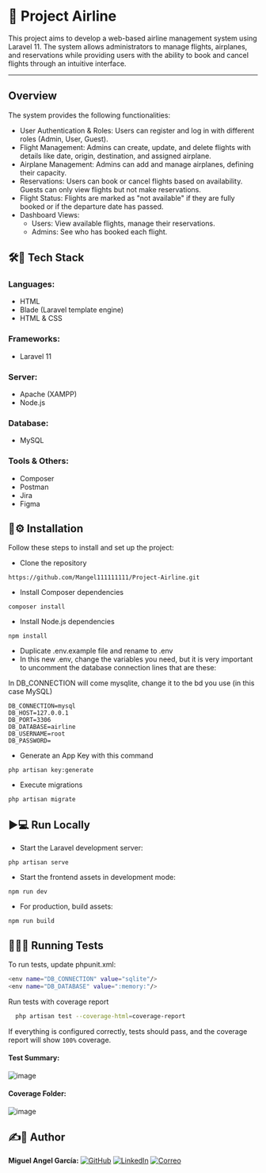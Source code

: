 # 🛫 Project Airline

This project aims to develop a web-based airline management system using Laravel 11. The system allows administrators to manage flights, airplanes, and reservations while providing users with the ability to book and cancel flights through an intuitive interface.

---
## Overview

The system provides the following functionalities:

- User Authentication & Roles: Users can register and log in with different roles (Admin, User, Guest).
- Flight Management: Admins can create, update, and delete flights with details like date, origin, destination, and assigned airplane.
- Airplane Management: Admins can add and manage airplanes, defining their capacity.
- Reservations: Users can book or cancel flights based on availability. Guests can only view flights but not make reservations.
- Flight Status: Flights are marked as "not available" if they are fully booked or if the departure date has passed.
- Dashboard Views:
  - Users: View available flights, manage their reservations.
  - Admins: See who has booked each flight.

## 🛠️🚀 Tech Stack
### **Languages**:
- HTML
- Blade (Laravel template engine)
- HTML & CSS

### **Frameworks**:
- Laravel 11

### **Server**:
- Apache (XAMPP)
- Node.js

### **Database**:
- MySQL

### **Tools & Others**:
- Composer
- Postman
- Jira
- Figma

## 🔧⚙️ Installation

Follow these steps to install and set up the project:

- Clone the repository

```
https://github.com/Mangel111111111/Project-Airline.git
```
- Install Composer dependencies

```
composer install
```
- Install Node.js dependencies

```
npm install
```
- Duplicate .env.example file and rename to .env
- In this new .env, change the variables you need, but it is very important to uncomment the database connection lines that are these:
 
In DB_CONNECTION will come mysqlite, change it to the bd you use (in this case MySQL)

```
DB_CONNECTION=mysql
DB_HOST=127.0.0.1
DB_PORT=3306
DB_DATABASE=airline
DB_USERNAME=root
DB_PASSWORD=
```
 - Generate an App Key with this command 
```
php artisan key:generate 
```

- Execute migrations  
```
php artisan migrate
```

## ▶️💻 Run Locally
- Start the Laravel development server:  
```
php artisan serve
```

- Start the frontend assets in development mode:  
```
npm run dev
```

- For production, build assets:
```
npm run build
```

## 🏃‍♂️🧪 Running Tests

To run tests, update phpunit.xml:

```bash
<env name="DB_CONNECTION" value="sqlite"/>
<env name="DB_DATABASE" value=":memory:"/>
```

Run tests with coverage report

```bash
  php artisan test --coverage-html=coverage-report
```

If everything is configured correctly, tests should pass, and the coverage report will show `100%` coverage.

#### Test Summary:
![image](https://res.cloudinary.com/del1j3jge/image/upload/v1738676547/Captura_de_pantalla_2025-02-04_143856_cqnalw.png)

#### Coverage Folder:
![image](https://res.cloudinary.com/del1j3jge/image/upload/v1738676547/Captura_de_pantalla_2025-02-04_142701_epe75h.png)

## ✍️🙍 Author
**Miguel Angel García:**  [![GitHub](https://img.shields.io/badge/GitHub-Perfil-black?style=flat-square&logo=github)](https://github.com/Mangel111111111)
[![LinkedIn](https://img.shields.io/badge/LinkedIn-Perfil-blue?style=flat-square&logo=linkedin)](www.linkedin.com/in/miguel-garcía-lópez-609136284)
[![Correo](https://img.shields.io/badge/Email-Contacto-red?style=flat-square&logo=gmail)](mailto:miguelg.lopez@outlook.com)
